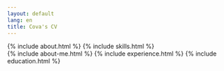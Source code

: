 ```yaml
---
layout: default
lang: en
title: Cova's CV
---
```

<div class="resume-container">
    <aside class="resume-sidebar">
        {% include about.html %}
        {% include skills.html %}  
    </aside>
    <main class="resume-content">
        {% include about-me.html %}
        {% include experience.html %}
        {% include education.html %}
    </main>
</div>